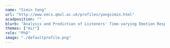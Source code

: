```yaml
---
name: "Simin Yang"
url: "http://www.eecs.qmul.ac.uk/profiles/yangsimin.html"
acadposition: ""
blurb: "Analysis and Prediction of Listeners' Time-varying Emotion Responses in Live Music Performance"
themes: ["mir"]
role: "PhD"
image: "./defaultprofile.png"
---
```

